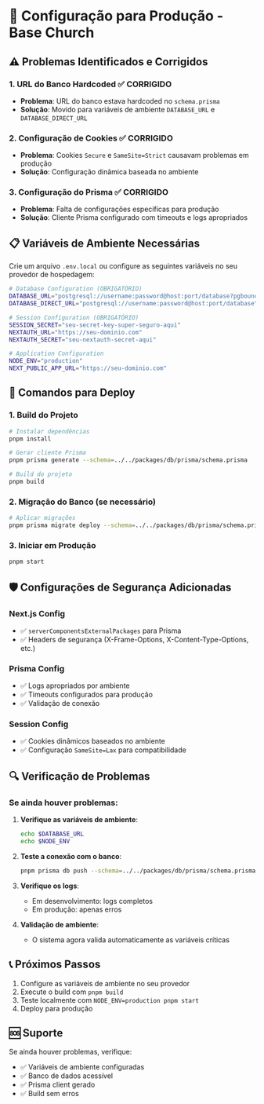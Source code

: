 # 🚀 Configuração para Produção - Base Church

## ⚠️ Problemas Identificados e Corrigidos

### 1. **URL do Banco Hardcoded** ✅ CORRIGIDO

- **Problema**: URL do banco estava hardcoded no `schema.prisma`
- **Solução**: Movido para variáveis de ambiente `DATABASE_URL` e `DATABASE_DIRECT_URL`

### 2. **Configuração de Cookies** ✅ CORRIGIDO

- **Problema**: Cookies `Secure` e `SameSite=Strict` causavam problemas em produção
- **Solução**: Configuração dinâmica baseada no ambiente

### 3. **Configuração do Prisma** ✅ CORRIGIDO

- **Problema**: Falta de configurações específicas para produção
- **Solução**: Cliente Prisma configurado com timeouts e logs apropriados

## 📋 Variáveis de Ambiente Necessárias

Crie um arquivo `.env.local` ou configure as seguintes variáveis no seu provedor de hospedagem:

```bash
# Database Configuration (OBRIGATÓRIO)
DATABASE_URL="postgresql://username:password@host:port/database?pgbouncer=true"
DATABASE_DIRECT_URL="postgresql://username:password@host:port/database"

# Session Configuration (OBRIGATÓRIO)
SESSION_SECRET="seu-secret-key-super-seguro-aqui"
NEXTAUTH_URL="https://seu-dominio.com"
NEXTAUTH_SECRET="seu-nextauth-secret-aqui"

# Application Configuration
NODE_ENV="production"
NEXT_PUBLIC_APP_URL="https://seu-dominio.com"
```

## 🔧 Comandos para Deploy

### 1. **Build do Projeto**

```bash
# Instalar dependências
pnpm install

# Gerar cliente Prisma
pnpm prisma generate --schema=../../packages/db/prisma/schema.prisma

# Build do projeto
pnpm build
```

### 2. **Migração do Banco (se necessário)**

```bash
# Aplicar migrações
pnpm prisma migrate deploy --schema=../../packages/db/prisma/schema.prisma
```

### 3. **Iniciar em Produção**

```bash
pnpm start
```

## 🛡️ Configurações de Segurança Adicionadas

### Next.js Config

- ✅ `serverComponentsExternalPackages` para Prisma
- ✅ Headers de segurança (X-Frame-Options, X-Content-Type-Options, etc.)

### Prisma Config

- ✅ Logs apropriados por ambiente
- ✅ Timeouts configurados para produção
- ✅ Validação de conexão

### Session Config

- ✅ Cookies dinâmicos baseados no ambiente
- ✅ Configuração `SameSite=Lax` para compatibilidade

## 🔍 Verificação de Problemas

### Se ainda houver problemas:

1. **Verifique as variáveis de ambiente**:

   ```bash
   echo $DATABASE_URL
   echo $NODE_ENV
   ```

2. **Teste a conexão com o banco**:

   ```bash
   pnpm prisma db push --schema=../../packages/db/prisma/schema.prisma
   ```

3. **Verifique os logs**:
   - Em desenvolvimento: logs completos
   - Em produção: apenas erros

4. **Validação de ambiente**:
   - O sistema agora valida automaticamente as variáveis críticas

## 📞 Próximos Passos

1. Configure as variáveis de ambiente no seu provedor
2. Execute o build com `pnpm build`
3. Teste localmente com `NODE_ENV=production pnpm start`
4. Deploy para produção

## 🆘 Suporte

Se ainda houver problemas, verifique:

- ✅ Variáveis de ambiente configuradas
- ✅ Banco de dados acessível
- ✅ Prisma client gerado
- ✅ Build sem erros
